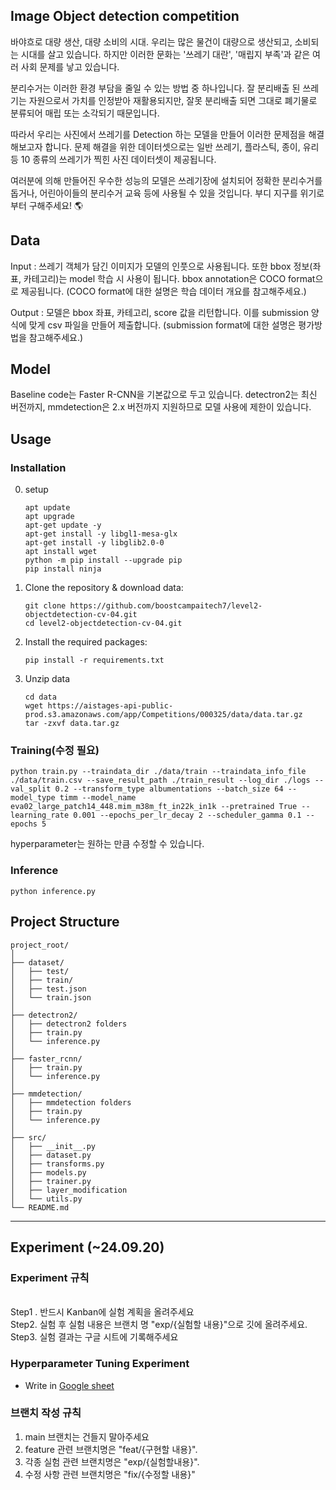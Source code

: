 ## Image Object detection competition

바야흐로 대량 생산, 대량 소비의 시대. 우리는 많은 물건이 대량으로 생산되고, 소비되는 시대를 살고 있습니다. 하지만 이러한 문화는 '쓰레기 대란', '매립지 부족'과 같은 여러 사회 문제를 낳고 있습니다.

분리수거는 이러한 환경 부담을 줄일 수 있는 방법 중 하나입니다. 잘 분리배출 된 쓰레기는 자원으로서 가치를 인정받아 재활용되지만, 잘못 분리배출 되면 그대로 폐기물로 분류되어 매립 또는 소각되기 때문입니다.

따라서 우리는 사진에서 쓰레기를 Detection 하는 모델을 만들어 이러한 문제점을 해결해보고자 합니다. 문제 해결을 위한 데이터셋으로는 일반 쓰레기, 플라스틱, 종이, 유리 등 10 종류의 쓰레기가 찍힌 사진 데이터셋이 제공됩니다.

여러분에 의해 만들어진 우수한 성능의 모델은 쓰레기장에 설치되어 정확한 분리수거를 돕거나, 어린아이들의 분리수거 교육 등에 사용될 수 있을 것입니다. 부디 지구를 위기로부터 구해주세요! 🌎

## Data

Input : 쓰레기 객체가 담긴 이미지가 모델의 인풋으로 사용됩니다. 또한 bbox 정보(좌표, 카테고리)는 model 학습 시 사용이 됩니다. bbox annotation은 COCO format으로 제공됩니다. (COCO format에 대한 설명은 학습 데이터 개요를 참고해주세요.)

Output : 모델은 bbox 좌표, 카테고리, score 값을 리턴합니다. 이를 submission 양식에 맞게 csv 파일을 만들어 제출합니다. (submission format에 대한 설명은 평가방법을 참고해주세요.)


## Model 

Baseline code는 Faster R-CNN을 기본값으로 두고 있습니다. 
detectron2는 최신 버전까지, mmdetection은 2.x 버전까지 지원하므로 모델 사용에 제한이 있습니다.

## Usage

### Installation

0. setup
   ```
   apt update
   apt upgrade
   apt-get update -y
   apt-get install -y libgl1-mesa-glx
   apt-get install -y libglib2.0-0
   apt install wget
   python -m pip install --upgrade pip
   pip install ninja
   ```
   
2. Clone the repository & download data:
   ```
   git clone https://github.com/boostcampaitech7/level2-objectdetection-cv-04.git
   cd level2-objectdetection-cv-04.git
   ```

3. Install the required packages:
   ```
   pip install -r requirements.txt
   ```
4. Unzip data
   ```
   cd data
   wget https://aistages-api-public-prod.s3.amazonaws.com/app/Competitions/000325/data/data.tar.gz
   tar -zxvf data.tar.gz
   ```

### Training(수정 필요)

```
python train.py --traindata_dir ./data/train --traindata_info_file ./data/train.csv --save_result_path ./train_result --log_dir ./logs --val_split 0.2 --transform_type albumentations --batch_size 64 --model_type timm --model_name eva02_large_patch14_448.mim_m38m_ft_in22k_in1k --pretrained True --learning_rate 0.001 --epochs_per_lr_decay 2 --scheduler_gamma 0.1 --epochs 5
```

hyperparameter는 원하는 만큼 수정할 수 있습니다.

### Inference


```
python inference.py
```

## Project Structure
```
project_root/
│
├── dataset/
│   ├── test/
│   ├── train/
│   ├── test.json
│   └── train.json
│
├── detectron2/
│   ├── detectron2 folders
│   ├── train.py
│   └── inference.py
│
├── faster_rcnn/
│   ├── train.py
│   └── inference.py
│
├── mmdetection/
│   ├── mmdetection folders
│   ├── train.py
│   └── inference.py
│
├── src/
│   ├── __init__.py
│   ├── dataset.py
│   ├── transforms.py
│   ├── models.py
│   ├── trainer.py
│   ├── layer_modification
│   └── utils.py
└── README.md
```


----
## Experiment (~24.09.20)
### Experiment 규칙
<br>
Step1 .  반드시 Kanban에 실험 계획을 올려주세요
<br>
  Step2. 실험 후 실험 내용은 브랜치 명 "exp/{실험할 내용}"으로 깃에 올려주세요.<br>
 Step3.  실험 결과는 구글 시트에 기록해주세요

### Hyperparameter Tuning Experiment
- Write in [Google sheet](https://docs.google.com/spreadsheets/d/1tuTotQ_ALJQyJPzXt2NMeeyWfkm5csweRrYfWxnff8A/edit?usp=sharing)



### 브랜치 작성 규칙
1. main 브랜치는 건들지 말아주세요
2. feature 관련 브랜치명은 "feat/{구현할 내용}".
3. 각종 실험 관련 브랜치명은 "exp/{실험할내용}".
4. 수정 사항 관련 브랜치명은 "fix/{수정할 내용}"
   
